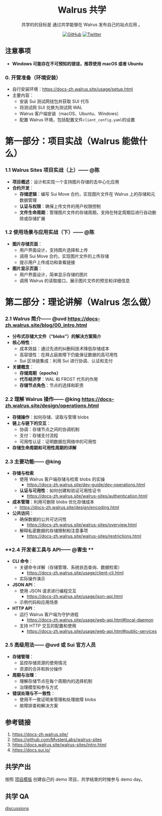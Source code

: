 <div align="center">
  <h1> Walrus 共学 </h1>

 <p>  共学的的目标是 通过共学能够在 Walrus 发布自己的站点应用 。</p>

 <p>
    <a href="https://github.com/CreatorsDAO"><img src="https://badgen.net/badge/icon/github?icon=github&label" alt="GitHub" /></a>
    <a href="https://twitter.com/Labs706"><img src="https://badgen.net/badge/icon/twitter?icon=twitter&label" alt="Twitter" /></a>
  </p>

</div>

## **注意事项**

- **Windows 可能存在不可预知的错误，推荐使用 macOS 或者 Ubuntu**

### **0. 开营准备（环境安装）**

- 自行安装环境：https://docs-zh.walrus.site/usage/setup.html
- 主要内容：
    - 安装 Sui 测试网钱包并获取 SUI 代币
    - 将测试网 SUI 兑换为测试网 WAL
    - Walrus 客户端安装（macOS、Ubuntu、Windows）
    - 配置 Walrus 环境，包括配置文件`client_config.yaml`的设置

# **第一部分：项目实战（Walrus 能做什么）**

### **1.1 Walrus Sites 项目实战（上）—— @陈**

- **项目概述**：设计和实现一个支持图片存储的去中心化应用
- **合约开发**：
    - **存储逻辑**：编写 Sui Move 合约，实现图片文件在 Walrus 上的存储和元数据管理
    - **认证与权限**：确保上传文件的用户权限控制
    - **文件生命周期**：管理图片文件的存储周期，支持在特定周期后进行自动删除或存储扩展

### **1.2 使用场景与应用实战（下）—— @陈**

- **图片存储页面**：
    - 用户界面设计，支持图片选择和上传
    - 调用 Sui Move 合约，实现图片文件的上传存储
    - 提示用户上传成功和查看链接
- **图片显示页面**：
    - 用户界面设计，简单显示存储的图片
    - 调用 Walrus 的读取接口，展示图片文件的预览和详细信息

# **第二部分：理论讲解（Walrus 怎么做）**

### **2.1 Walrus 简介—— @uvd** https://docs-zh.walrus.site/blog/00_intro.html

- **分布式存储大文件（“blobs”）的解决方案简介**
- **核心特性**：
    - 成本效益：通过先进的纠删码技术降低存储成本
    - 高容错性：在拜占庭故障下仍能保证数据的高可用性
    - Sui 区块链集成：利用 Sui 进行协调、认证和支付
- **关键概念**：
    - **存储周期（epochs）**
    - **代币经济学**：WAL 和 FROST 代币的作用
    - **存储节点角色**：节点的选择和职责

### **2.2 理解 Walrus 操作—— @king** https://docs-zh.walrus.site/design/operations.html

- **存储操作**：如何存储、读取与管理 blobs
- **链上与链下的交互**：
    - 协调：存储节点之间的协调机制
    - 支付：存储支付流程
    - 可用性认证：证明数据在网络中的可用性
- **存储生命周期和可用性周期的详解**

### **2.3 主要功能—— @king**

- **存储与检索** 
    - 使用 Walrus 客户端存储与检索 blobs 的实操
        - https://docs-zh.walrus.site/dev-guide/dev-operations.html
    - **认证与可用性**：如何创建和验证可用性证书
        - https://docs-zh.walrus.site/walrus-sites/authentication.html
- **成本管理**：利用可删除 blobs 优化存储成本
    - https://docs-zh.walrus.site/design/encoding.html
- **公共访问**：
    - 确保数据的公共可访问性
        - https://docs-zh.walrus.site/walrus-sites/overview.html
    - 解释私密数据的存储限制和注意事项
        - https://docs-zh.walrus.site/walrus-sites/restrictions.html
### **2.4 开发者工具与 API—— @害虫 ** 

- **CLI 命令**：
    - 关键命令详解（存储管理、系统状态查询、数据检索）
      - https://docs-zh.walrus.site/usage/client-cli.html
    - 实际操作演示
- **JSON API**：
    - 使用 JSON 请求进行编程交互
      - https://docs-zh.walrus.site/usage/json-api.html
    - 示例代码和应用场景
- **HTTP API**：
    - 运行 Walrus 客户端为守护进程
      - https://docs-zh.walrus.site/usage/web-api.html#local-daemon
    - 支持 HTTP 交互的配置和使用
      - https://docs-zh.walrus.site/usage/web-api.html#public-services 

### **2.5 高级用法—— @uvd 或 Sui 官方人员**

- **存储管理**：
    - 监控存储资源的使用情况
    - 资源的合并和拆分操作
- **周期与治理**：
    - 理解存储节点在每个周期内的选择机制
    - 治理模型和参与方式
- **错误处理与不一致性**：
    - 使用不一致证明来管理和处理故障 blobs
    - 故障排查和解决方案

## 参考链接

1. https://docs-zh.walrus.site/
2. https://github.com/MystenLabs/walrus-sites
3. https://docs.walrus.site/walrus-sites/intro.html
4. https://docs.sui.io/

## 共学产出

按照 [项目模版](https://github.com/orgs/CreatorsDAO/discussions/60) 创建自己的 demo 项目，共学结束的时候参与 demo day。

## 共学 QA

[discussions](https://github.com/orgs/CreatorsDAO/discussions/categories/q-a)
